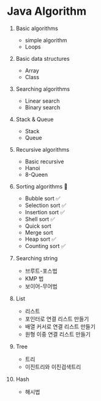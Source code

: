# Java Algorithm

1. Basic algorithms

    - simple algorithm
    - Loops

2. Basic data structures

    - Array
    - Class

3. Searching algorithms

    - Linear search
    - Binary search

4. Stack & Queue

    - Stack
    - Queue

5. Recursive algorithms

    - Basic recursive
    - Hanoi
    - 8-Queen

6. Sorting algorithms 🚀

    - Bubble sort ✅
    - Selection sort ✅
    - Insertion sort ✅
    - Shell sort ✅
    - Quick sort
    - Merge sort
    - Heap sort ✅
    - Counting sort ✅

7. Searching string

    - 브루트-포스법
    - KMP 법
    - 보이어-무어법

8. List

    - 리스트
    - 포인터로 연결 리스트 만들기
    - 배열 커서로 연결 리스트 만들기
    - 원형 이중 연결 리스트 만들기

9. Tree

    - 트리
    - 이진트리와 이진검색트리

10. Hash

    - 해시법